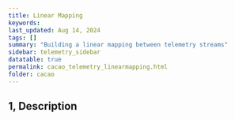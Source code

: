 ```yaml
---
title: Linear Mapping
keywords: 
last_updated: Aug 14, 2024
tags: []
summary: "Building a linear mapping between telemetry streams"
sidebar: telemetry_sidebar
datatable: true
permalink: cacao_telemetry_linearmapping.html
folder: cacao
---
```




## 1, Description


